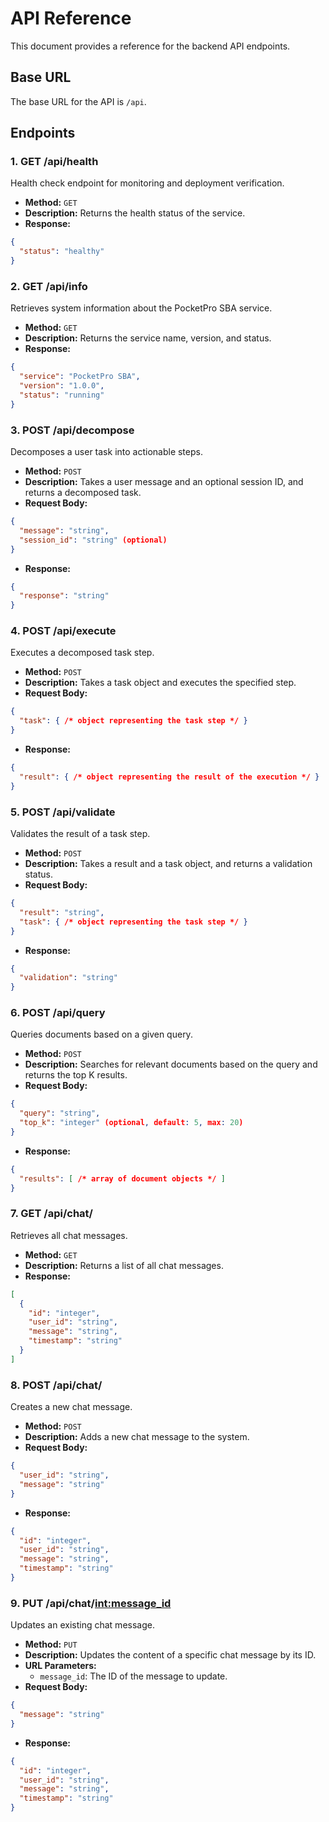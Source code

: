 # API Reference

This document provides a reference for the backend API endpoints.

## Base URL

The base URL for the API is `/api`.

## Endpoints

### 1. GET /api/health

Health check endpoint for monitoring and deployment verification.

- **Method:** `GET`
- **Description:** Returns the health status of the service.
- **Response:**

```json
{
  "status": "healthy"
}
```

### 2. GET /api/info

Retrieves system information about the PocketPro SBA service.

- **Method:** `GET`
- **Description:** Returns the service name, version, and status.
- **Response:**

```json
{
  "service": "PocketPro SBA",
  "version": "1.0.0",
  "status": "running"
}
```

### 3. POST /api/decompose

Decomposes a user task into actionable steps.

- **Method:** `POST`
- **Description:** Takes a user message and an optional session ID, and returns a decomposed task.
- **Request Body:**

```json
{
  "message": "string",
  "session_id": "string" (optional)
}
```

- **Response:**

```json
{
  "response": "string"
}
```

### 4. POST /api/execute

Executes a decomposed task step.

- **Method:** `POST`
- **Description:** Takes a task object and executes the specified step.
- **Request Body:**

```json
{
  "task": { /* object representing the task step */ }
}
```

- **Response:**

```json
{
  "result": { /* object representing the result of the execution */ }
}
```

### 5. POST /api/validate

Validates the result of a task step.

- **Method:** `POST`
- **Description:** Takes a result and a task object, and returns a validation status.
- **Request Body:**

```json
{
  "result": "string",
  "task": { /* object representing the task step */ }
}
```

- **Response:**

```json
{
  "validation": "string"
}
```

### 6. POST /api/query

Queries documents based on a given query.

- **Method:** `POST`
- **Description:** Searches for relevant documents based on the query and returns the top K results.
- **Request Body:**

```json
{
  "query": "string",
  "top_k": "integer" (optional, default: 5, max: 20)
}
```

- **Response:**

```json
{
  "results": [ /* array of document objects */ ]
}
```

### 7. GET /api/chat/

Retrieves all chat messages.

- **Method:** `GET`
- **Description:** Returns a list of all chat messages.
- **Response:**

```json
[
  {
    "id": "integer",
    "user_id": "string",
    "message": "string",
    "timestamp": "string"
  }
]
```

### 8. POST /api/chat/

Creates a new chat message.

- **Method:** `POST`
- **Description:** Adds a new chat message to the system.
- **Request Body:**

```json
{
  "user_id": "string",
  "message": "string"
}
```

- **Response:**

```json
{
  "id": "integer",
  "user_id": "string",
  "message": "string",
  "timestamp": "string"
}
```

### 9. PUT /api/chat/<int:message_id>

Updates an existing chat message.

- **Method:** `PUT`
- **Description:** Updates the content of a specific chat message by its ID.
- **URL Parameters:**
  - `message_id`: The ID of the message to update.
- **Request Body:**

```json
{
  "message": "string"
}
```

- **Response:**

```json
{
  "id": "integer",
  "user_id": "string",
  "message": "string",
  "timestamp": "string"
}
```
